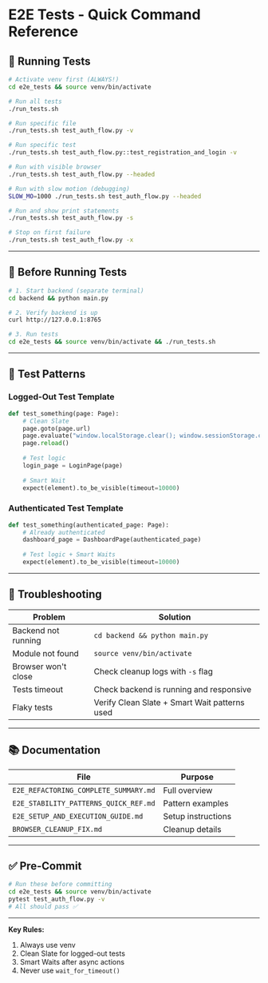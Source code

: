 # E2E Tests - Quick Command Reference

## 🚀 Running Tests

```bash
# Activate venv first (ALWAYS!)
cd e2e_tests && source venv/bin/activate

# Run all tests
./run_tests.sh

# Run specific file
./run_tests.sh test_auth_flow.py -v

# Run specific test
./run_tests.sh test_auth_flow.py::test_registration_and_login -v

# Run with visible browser
./run_tests.sh test_auth_flow.py --headed

# Run with slow motion (debugging)
SLOW_MO=1000 ./run_tests.sh test_auth_flow.py --headed

# Run and show print statements
./run_tests.sh test_auth_flow.py -s

# Stop on first failure
./run_tests.sh test_auth_flow.py -x
```

---

## 🔧 Before Running Tests

```bash
# 1. Start backend (separate terminal)
cd backend && python main.py

# 2. Verify backend is up
curl http://127.0.0.1:8765

# 3. Run tests
cd e2e_tests && source venv/bin/activate && ./run_tests.sh
```

---

## 📝 Test Patterns

### Logged-Out Test Template
```python
def test_something(page: Page):
    # Clean Slate
    page.goto(page.url)
    page.evaluate("window.localStorage.clear(); window.sessionStorage.clear();")
    page.reload()
    
    # Test logic
    login_page = LoginPage(page)
    
    # Smart Wait
    expect(element).to_be_visible(timeout=10000)
```

### Authenticated Test Template
```python
def test_something(authenticated_page: Page):
    # Already authenticated
    dashboard_page = DashboardPage(authenticated_page)
    
    # Test logic + Smart Waits
    expect(element).to_be_visible(timeout=10000)
```

---

## 🐛 Troubleshooting

| Problem | Solution |
|---------|----------|
| Backend not running | `cd backend && python main.py` |
| Module not found | `source venv/bin/activate` |
| Browser won't close | Check cleanup logs with `-s` flag |
| Tests timeout | Check backend is running and responsive |
| Flaky tests | Verify Clean Slate + Smart Wait patterns used |

---

## 📚 Documentation

| File | Purpose |
|------|---------|
| `E2E_REFACTORING_COMPLETE_SUMMARY.md` | Full overview |
| `E2E_STABILITY_PATTERNS_QUICK_REF.md` | Pattern examples |
| `E2E_SETUP_AND_EXECUTION_GUIDE.md` | Setup instructions |
| `BROWSER_CLEANUP_FIX.md` | Cleanup details |

---

## ✅ Pre-Commit

```bash
# Run these before committing
cd e2e_tests && source venv/bin/activate
pytest test_auth_flow.py -v
# All should pass ✅
```

---

**Key Rules:**
1. Always use venv
2. Clean Slate for logged-out tests
3. Smart Waits after async actions
4. Never use `wait_for_timeout()`
